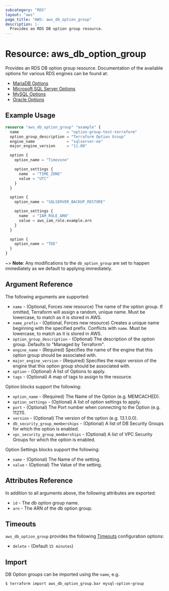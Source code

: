 ```yaml
---
subcategory: "RDS"
layout: "aws"
page_title: "AWS: aws_db_option_group"
description: |-
  Provides an RDS DB option group resource.
---
```


# Resource: aws_db_option_group

Provides an RDS DB option group resource. Documentation of the available options for various RDS engines can be found at:

* [MariaDB Options](https://docs.aws.amazon.com/AmazonRDS/latest/UserGuide/Appendix.MariaDB.Options.html)
* [Microsoft SQL Server Options](https://docs.aws.amazon.com/AmazonRDS/latest/UserGuide/Appendix.SQLServer.Options.html)
* [MySQL Options](https://docs.aws.amazon.com/AmazonRDS/latest/UserGuide/Appendix.MySQL.Options.html)
* [Oracle Options](https://docs.aws.amazon.com/AmazonRDS/latest/UserGuide/Appendix.Oracle.Options.html)

## Example Usage

```terraform
resource "aws_db_option_group" "example" {
  name                     = "option-group-test-terraform"
  option_group_description = "Terraform Option Group"
  engine_name              = "sqlserver-ee"
  major_engine_version     = "11.00"

  option {
    option_name = "Timezone"

    option_settings {
      name  = "TIME_ZONE"
      value = "UTC"
    }
  }

  option {
    option_name = "SQLSERVER_BACKUP_RESTORE"

    option_settings {
      name  = "IAM_ROLE_ARN"
      value = aws_iam_role.example.arn
    }
  }

  option {
    option_name = "TDE"
  }
}
```

~> **Note**: Any modifications to the `db_option_group` are set to happen immediately as we default to applying immediately.

## Argument Reference

The following arguments are supported:

* `name` - (Optional, Forces new resource) The name of the option group. If omitted, Terraform will assign a random, unique name. Must be lowercase, to match as it is stored in AWS.
* `name_prefix` - (Optional, Forces new resource) Creates a unique name beginning with the specified prefix. Conflicts with `name`. Must be lowercase, to match as it is stored in AWS.
* `option_group_description` - (Optional) The description of the option group. Defaults to "Managed by Terraform".
* `engine_name` - (Required) Specifies the name of the engine that this option group should be associated with.
* `major_engine_version` - (Required) Specifies the major version of the engine that this option group should be associated with.
* `option` - (Optional) A list of Options to apply.
* `tags` - (Optional) A map of tags to assign to the resource.

Option blocks support the following:

* `option_name` - (Required) The Name of the Option (e.g. MEMCACHED).
* `option_settings` - (Optional) A list of option settings to apply.
* `port` - (Optional) The Port number when connecting to the Option (e.g. 11211).
* `version` - (Optional) The version of the option (e.g. 13.1.0.0).
* `db_security_group_memberships` - (Optional) A list of DB Security Groups for which the option is enabled.
* `vpc_security_group_memberships` - (Optional) A list of VPC Security Groups for which the option is enabled.

Option Settings blocks support the following:

* `name` - (Optional) The Name of the setting.
* `value` - (Optional) The Value of the setting.

## Attributes Reference

In addition to all arguments above, the following attributes are exported:

* `id` - The db option group name.
* `arn` - The ARN of the db option group.

## Timeouts

`aws_db_option_group` provides the following
[Timeouts](https://www.terraform.io/docs/configuration/blocks/resources/syntax.html#operation-timeouts) configuration options:

- `delete` - (Default `15 minutes`)

## Import

DB Option groups can be imported using the `name`, e.g.

```
$ terraform import aws_db_option_group.bar mysql-option-group
```
